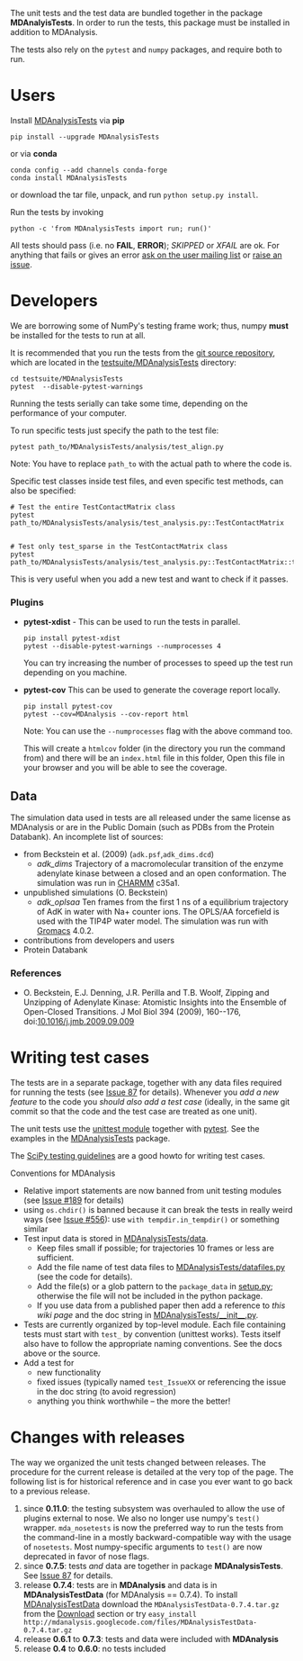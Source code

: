 The unit tests and the test data are bundled together in the package **MDAnalyisTests**. In order to run the tests, this package must be installed in addition to MDAnalysis.

The tests also rely on the `pytest` and `numpy` packages, and require both to run.

# Users
Install [MDAnalysisTests](MDAnalysisTests) via **pip**
```
pip install --upgrade MDAnalysisTests
```

or via **conda**
```
conda config --add channels conda-forge
conda install MDAnalysisTests
```
or download the tar file, unpack, and run `python setup.py install`.

Run the tests by invoking
```
python -c 'from MDAnalysisTests import run; run()'
```

All tests should pass (i.e. no **FAIL**, **ERROR**); *SKIPPED* or *XFAIL* are ok. For anything that fails or gives an error [ask on the user mailing list](http://users.mdanalysis.org) or [raise an issue](/MDAnalysis/mdanalysis/issues).

# Developers #

We are borrowing some of NumPy's testing frame work; thus, numpy **must** be installed for the tests to run at all.


It is recommended that you run the tests from the [git source repository](Source), which are located in the [testsuite/MDAnalysisTests](https://github.com/MDAnalysis/mdanalysis/tree/develop/testsuite) directory:
```
cd testsuite/MDAnalysisTests
pytest  --disable-pytest-warnings
```

Running the tests serially can take some time, depending on the performance of your computer.

To run specific tests just specify the path to the test file:
```
pytest path_to/MDAnalysisTests/analysis/test_align.py
```
Note: You have to replace `path_to` with the actual path to where the code is.

Specific test classes inside test files, and even specific test methods, can also be specified:
```
# Test the entire TestContactMatrix class
pytest path_to/MDAnalysisTests/analysis/test_analysis.py::TestContactMatrix


# Test only test_sparse in the TestContactMatrix class
pytest path_to/MDAnalysisTests/analysis/test_analysis.py::TestContactMatrix::test_sparse
```
This is very useful when you add a new test and want to check if it passes.

### Plugins

* **pytest-xdist** - This can be used to run the tests in parallel.
    ```
    pip install pytest-xdist
    pytest --disable-pytest-warnings --numprocesses 4
    ```
    You can try increasing the number of processes to speed up the test run depending on you machine.

* **pytest-cov** This can be used to generate the coverage report locally.
    ```
    pip install pytest-cov
    pytest --cov=MDAnalysis --cov-report html
    ```
    Note: You can use the `--numprocesses` flag with the above command too.

    This will create a `htmlcov` folder (in the directory you run the command from) and there will be an `index.html` file in this folder, Open this file in your browser and you will be able to see the coverage.


## Data ##
The simulation data used in tests are all released under the same license as MDAnalysis or are in the Public Domain (such as PDBs from the Protein Databank). An incomplete list of sources:
* from Beckstein et al. (2009) (`adk.psf`,`adk_dims.dcd`)
  * _adk\_dims_      Trajectory of a macromolecular transition of the enzyme adenylate kinase between a closed and an open conformation. The simulation was run in [CHARMM](http://www.charmm.org) c35a1.
* unpublished simulations (O. Beckstein)
  * _adk\_oplsaa_    Ten frames from the first 1 ns of a equilibrium trajectory of AdK in water with Na+ counter ions. The OPLS/AA forcefield is used with the TIP4P water model. The simulation was run with [Gromacs](http://www.gromacs.org) 4.0.2.
* contributions from developers and users
* Protein Databank


### References ###

  * O. Beckstein, E.J. Denning, J.R. Perilla and T.B. Woolf, Zipping and Unzipping of Adenylate Kinase: Atomistic Insights into the Ensemble of Open-Closed Transitions. J Mol Biol 394 (2009), 160--176, doi:[10.1016/j.jmb.2009.09.009](http://dx.doi.org/10.1016/j.jmb.2009.09.009)


# Writing test cases #

The tests are in a separate package, together with any data files required for running the tests (see [Issue 87](http://issues.mdanalysis.org/87) for details). Whenever you _add a new feature_ to the code you _should also add a test case_ (ideally, in the same git commit so that the code and the test case are treated as one unit).

The unit tests use the [unittest module](http://docs.python.org/library/unittest.html) together with [pytest](https://docs.pytest.org/en/latest/). See the examples in the [MDAnalysisTests](https://github.com/MDAnalysis/mdanalysis/tree/develop/testsuite/MDAnalysisTests) package.

The [SciPy testing guidelines](http://projects.scipy.org/numpy/wiki/TestingGuidelines#id11) are a good howto for writing test cases.

Conventions for MDAnalysis
  * Relative import statements are now banned from unit testing modules (see [Issue #189](/MDAnalysis/mdanalysis/issues/189) for details)
  * using `os.chdir()` is banned because it can break the tests in really weird ways (see [Issue #556](https://github.com/MDAnalysis/mdanalysis/issues/556)): use `with tempdir.in_tempdir()` or something similar
  * Test input data is stored in  [MDAnalysisTests/data](https://github.com/MDAnalysis/mdanalysis/tree/develop/testsuite/MDAnalysisTests/data).
    * Keep files small if possible; for trajectories 10 frames or less are sufficient.
    * Add the file name of test data files to [MDAnalysisTests/datafiles.py](https://github.com/MDAnalysis/mdanalysis/blob/develop/testsuite/MDAnalysisTests/datafiles.py) (see the code for details).
    * Add the file(s) or a glob pattern to the `package_data` in [setup.py](https://github.com/MDAnalysis/mdanalysis/blob/develop/testsuite/setup.py); otherwise the file will not be included in the python package.
    * If you use data from a published paper then add a reference to _this wiki page_ and the doc string in [MDAnalysisTests/\_\_init\_\_.py](https://github.com/MDAnalysis/mdanalysis/blob/develop/testsuite/MDAnalysisTests/__init__.py).
  * Tests are currently organized by top-level module. Each file containing tests must start with `test_` by convention (unittest works). Tests itself also have to follow the appropriate naming conventions. See the docs above or the source.
  * Add a test for
    * new functionality
    * fixed issues (typically named `test_IssueXX` or referencing the issue in the doc string (to avoid regression)
    * anything you think worthwhile – the more the better!


# Changes with releases #

The way we organized the unit tests changed between releases. The procedure for the current release is detailed at the very top of the page. The following list is for historical reference and in case you ever want to go back to a previous release.

  1. since **0.11.0**: the testing subsystem was overhauled to allow the use of plugins external to nose. We also no longer use numpy's `test()` wrapper. `mda_nosetests` is now the preferred way to run the tests from the command-line in a mostly backward-compatible way with the usage of `nosetests`. Most numpy-specific arguments to `test()` are now deprecated in favor of nose flags.
  1. since **0.7.5**: tests _and_ data are together in package **MDAnalysisTests**. See [Issue 87](http://issues.mdanalysis.org/87) for details.
  1. release **0.7.4**: tests are in **MDAnalysis** and data is in **MDAnalysisTestData** (for MDAnalysis == 0.7.4). To install [MDAnalysisTestData](MDAnalysisTestData) download the `MDAnalysisTestData-0.7.4.tar.gz` from the [Download](http://code.google.com/p/mdanalysis/downloads/list) section or try ```easy_install http://mdanalysis.googlecode.com/files/MDAnalysisTestData-0.7.4.tar.gz```
  1. release **0.6.1** to **0.7.3**: tests and data were included with **MDAnalysis**
  1. release **0.4** to **0.6.0**: no tests included
